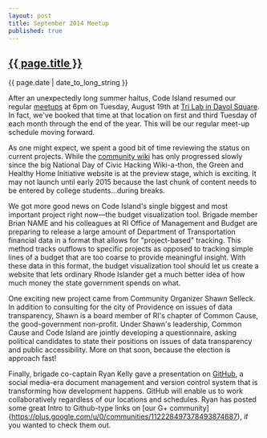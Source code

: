 ```yaml
---
layout: post
title: September 2014 Meetup
published: true
---
```


<h2><a href="{{ page.url }}">{{ page.title }}</a></h2>

{{ page.date | date_to_long_string }}


After an unexpectedly long summer haitus, Code Island resumed our regular [meetups](http://www.meetup.com/Rhode-Island-Code-for-America-Brigade/) at 6pm on Tuesday, August 19th at [Tri Lab in Davol Square](https://www.google.com/maps/place/10+Davol+Square,+Providence,+RI+02903/@41.824152,-71.4398007,13z/data=!4m2!3m1!1s0x89e4456a8646dbf1:0x2259e0f433c149cf?hl=en). In fact, we've booked that time at that location on first and third Tuesday of each month through the end of the year. This will be our regular meet-up schedule moving forward.

As one might expect, we spent a good bit of time reviewing the status on current projects. While the [community wiki](http://www.localwiki.net/ri/) has only progressed slowly since the big National Day of Civic Hacking Wiki-a-thon, the Green and Healthy Home Initiative website is at the preview stage, which is exciting. It may not launch until early 2015 because the last chunk of content needs to be entered by college students...during breaks.

We got more good news on Code Island's single biggest and most important project right now—the budget visualization tool. Brigade member Brian NAME and his colleagues at RI Office of Management and Budget are preparing to release a large amount of Department of Transportation financial data in a format that allows for "project-based" tracking. This method tracks outflows to specific projects as opposed to tracking simple lines of a budget that are too coarse to provide meaningful insight. With these data in this format, the budget visualization tool should let us create a website that lets ordinary Rhode Islander get a much better idea of how much money the state government spends on what.

One exciting new project came from Community Organizer Shawn Selleck. In addition to consulting for the city of Providence on issues of data transparency, Shawn is a board member of RI's chapter of Common Cause, the good-government non-profit. Under Shawn's leadership, Common Cause and Code Island are jointly developing a questionnaire, asking political candidates to state their positions on issues of data transparency and public accessibility. More on that soon, because the election is approach fast!

Finally, brigade co-captain Ryan Kelly gave a presentation on [GitHub](http://codeisland.github.com), a social media-era document management and version control system that is transforming how development happens. GitHub will enable us to work collaboratively regardless of our locations and schedules. Ryan has posted some great Intro to Github-type links on [our G+ community]{https://plus.google.com/u/0/communities/112228497378493874687), if you wanted to check them out.
